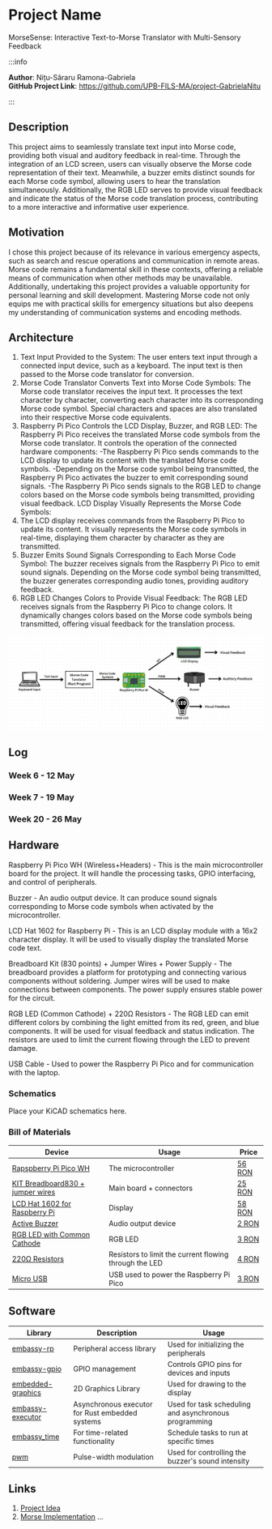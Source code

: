 # Project Name
MorseSense: Interactive Text-to-Morse Translator with Multi-Sensory Feedback

:::info 

**Author**: Nițu-Săraru Ramona-Gabriela \
**GitHub Project Link**: https://github.com/UPB-FILS-MA/project-GabrielaNitu

:::

## Description

This project aims to seamlessly translate text input into Morse code, providing both visual and auditory feedback in real-time. Through the integration of an LCD screen, users can visually observe the Morse code representation of their text. Meanwhile, a buzzer emits distinct sounds for each Morse code symbol, allowing users to hear the translation simultaneously. Additionally, the RGB LED serves to provide visual feedback and indicate the status of the Morse code translation process, contributing to a more interactive and informative user experience.

## Motivation

I chose this project because of its relevance in various emergency aspects, such as search and rescue operations and communication in remote areas. Morse code remains a fundamental skill in these contexts, offering a reliable means of communication when other methods may be unavailable. Additionally, undertaking this project provides a valuable opportunity for personal learning and skill development. Mastering Morse code not only equips me with practical skills for emergency situations but also deepens my understanding of communication systems and encoding methods.

## Architecture 

1) Text Input Provided to the System: The user enters text input through a connected input device, such as a keyboard. The input text is then passed to the Morse code translator for conversion.
2) Morse Code Translator Converts Text into Morse Code Symbols: The Morse code translator receives the input text. It processes the text character by character, converting each character into its corresponding Morse code symbol. Special characters and spaces are also translated into their respective Morse code equivalents.
3) Raspberry Pi Pico Controls the LCD Display, Buzzer, and RGB LED: The Raspberry Pi Pico receives the translated Morse code symbols from the Morse code translator. It controls the operation of the connected hardware components:
 -The Raspberry Pi Pico sends commands to the LCD display to update its content with the translated Morse code symbols.
 -Depending on the Morse code symbol being transmitted, the Raspberry Pi Pico activates the buzzer to emit corresponding sound signals.
 -The Raspberry Pi Pico sends signals to the RGB LED to change colors based on the Morse code symbols being transmitted, providing visual feedback.
LCD Display Visually Represents the Morse Code Symbols:
4) The LCD display receives commands from the Raspberry Pi Pico to update its content. It visually represents the Morse code symbols in real-time, displaying them character by character as they are transmitted.
5) Buzzer Emits Sound Signals Corresponding to Each Morse Code Symbol: The buzzer receives signals from the Raspberry Pi Pico to emit sound signals. Depending on the Morse code symbol being transmitted, the buzzer generates corresponding audio tones, providing auditory feedback.
6) RGB LED Changes Colors to Provide Visual Feedback: The RGB LED receives signals from the Raspberry Pi Pico to change colors. It dynamically changes colors based on the Morse code symbols being transmitted, offering visual feedback for the translation process.

 ![architecture](./Architecture.jpg)

## Log

<!-- write every week your progress here -->

### Week 6 - 12 May

### Week 7 - 19 May

### Week 20 - 26 May

## Hardware

Raspberry Pi Pico WH (Wireless+Headers) - This is the main microcontroller board for the project. It will handle the processing tasks, GPIO interfacing, and control of peripherals.

Buzzer - An audio output device. It can produce sound signals corresponding to Morse code symbols when activated by the microcontroller.

LCD Hat 1602 for Raspberry Pi - This is an LCD display module with a 16x2 character display. It will be used to visually display the translated Morse code text.

Breadboard Kit (830 points) + Jumper Wires + Power Supply - The breadboard provides a platform for prototyping and connecting various components without soldering. Jumper wires will be used to make connections between components. The power supply ensures stable power for the circuit.

RGB LED (Common Cathode) + 220Ω Resistors - The RGB LED can emit different colors by combining the light emitted from its red, green, and blue components. It will be used for visual feedback and status indication. The resistors are used to limit the current flowing through the LED to prevent damage.

USB Cable - Used to power the Raspberry Pi Pico and for communication with the laptop.

### Schematics

Place your KiCAD schematics here.

### Bill of Materials

<!-- Fill out this table with all the hardware components that you might need.

The format is 
```
| [Device](link://to/device) | This is used ... | [price](link://to/store) |

```

-->

| Device | Usage | Price |
|--------|--------|-------|
| [Rapspberry Pi Pico WH](https://www.raspberrypi.com/documentation/microcontrollers/raspberry-pi-pico.html) | The microcontroller | [56 RON](https://ardushop.ro/ro/home/2819-raspberry-pi-pico-wh.html) |
| [KIT Breadboard830 + jumper wires](https://datasheet.octopart.com/BB830T-BusBoard-datasheet-10603672.pdf) | Main board + connectors | [25 RON](https://ardushop.ro/ro/electronica/163-kit-breadboard830-65xfire-jumper-sursa-alimentare-335v.html?search_query=kit+breadboard&results=171) |
| [LCD Hat 1602 for Raspberry Pi](https://circuitdigest.com/article/16x2-lcd-display-module-pinout-datasheet) | Display | [58 RON](https://www.optimusdigital.ro/ro/lcd-uri/1158-lcd-hat-1602-pentru-raspberry-pi.html?search_query=lcd+hat+1602&results=1) |
| [Active Buzzer](https://components101.com/misc/buzzer-pinout-working-datasheet) | Audio output device | [2 RON](https://www.optimusdigital.ro/ro/audio-buzzere/635-buzzer-activ-de-3-v.html?search_query=buzzer+activ&results=18) |
| [RGB LED with Common Cathode](https://www.arabsmakers.com/wp-content/uploads/2017/05/upload-5mm_RGB_led_common_cathode.pdf) | RGB LED | [3 RON](https://ardushop.ro/ro/electronica/271-led-tricolor-cu-catod-comun.html?search_query=led+rgb+cu+catod&results=1488) |
| [220Ω Resistors](https://digchip.com/datasheets/parts/datasheet/1838/CFR-25JB-220R.php) | Resistors to limit the current flowing through the LED | [4 RON](https://ardushop.ro/ro/electronica/211-rezistenta-14w-1-buc.html?search_query=rezistor&results=43) |
| [Micro USB](https://www.mouser.com/pdfdocs/HiroseZX62Datasheet24200011.pdf) | USB used to power the Raspberry Pi Pico | [3 RON](https://www.optimusdigital.ro/ro/cabluri-cabluri-usb/4576-cablu-albastru-micro-usb-50-cm.html?search_query=cablu+micro+usb&results=146) |


## Software

| Library | Description | Usage |
|---------|-------------|-------|
| [embassy-rp](https://docs.embassy.dev/embassy-rp/git/rp2040/index.html)| Peripheral access library |Used for initializing the peripherals 
| [embassy-gpio](https://github.com/embassy-rs/embassy) | GPIO management | Controls GPIO pins for devices and inputs |
| [embedded-graphics](https://github.com/embedded-graphics/embedded-graphics) | 2D Graphics Library | Used for drawing to the display |
| [embassy-executor](https://docs.embassy.dev/embassy-executor/git/std/index.html)|Asynchronous executor for Rust embedded systems| Used for task scheduling and asynchronous programming|
| [embassy_time](https://github.com/embassy-rs/embassy) | For time-related functionality | Schedule tasks to run at specific times |
| [pwm](https://docs.embassy.dev/embassy-nrf/git/nrf52840/pwm/index.html)|Pulse-width modulation |Used for controlling the buzzer's sound intensity |


## Links

<!-- Add a few links that inspired you and that you think you will use for your project -->

1. [Project Idea](https://www.youtube.com/watch?v=Ra924vY9Wa4)
2. [Morse Implementation](https://www.arduino.cc/education/morse-code-project/)
...
